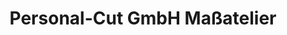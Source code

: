 ---
title: "Personal-Cut GmbH Maßatelier"
url: /augsburg/personal-cut-gmbh-massatelier/
shop: Schneiderei
---